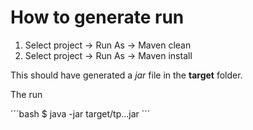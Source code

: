 # How to generate run

1. Select project -> Run As -> Maven clean
2. Select project -> Run As -> Maven install

This should have generated a *jar* file in the **target** folder.

The run 

´´´bash
$ java -jar target/tp...jar
´´´

